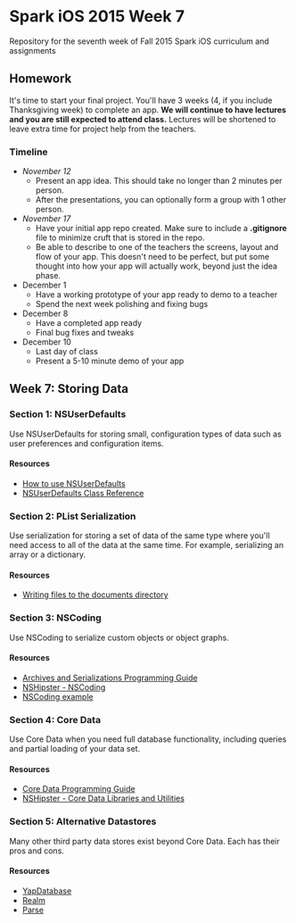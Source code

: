 # Spark iOS 2015 Week 7
Repository for the seventh week of Fall 2015 Spark iOS curriculum and assignments

## Homework

It's time to start your final project. You'll have 3 weeks (4, if you include Thanksgiving week) to complete an app. **We will continue to have lectures and you are still expected to attend class.** Lectures will be shortened to leave extra time for project help from the teachers.

### Timeline
* *November 12*
	* Present an app idea. This should take no longer than 2 minutes per person.
	* After the presentations, you can optionally form a group with 1 other person.
* *November 17*
	* Have your initial app repo created. Make sure to include a __.gitignore__ file to minimize cruft that is stored in the repo.
	* Be able to describe to one of the teachers the screens, layout and flow of your app. This doesn't need to be perfect, but put some thought into how your app will actually work, beyond just the idea phase.
* December 1
	* Have a working prototype of your app ready to demo to a teacher
	* Spend the next week polishing and fixing bugs
* December 8
	* Have a completed app ready
	* Final bug fixes and tweaks
* December 10
	* Last day of class
	* Present a 5-10 minute demo of your app


## Week 7: Storing Data

### Section 1: NSUserDefaults
Use NSUserDefaults for storing small, configuration types of data such as user preferences and configuration items.

#### Resources
- [How to use NSUserDefaults](https://www.hackingwithswift.com/example-code/system/how-to-save-user-settings-using-nsuserdefaults)
- [NSUserDefaults Class Reference](https://developer.apple.com/library/mac/documentation/Cocoa/Reference/Foundation/Classes/NSUserDefaults_Class/)

### Section 2: PList Serialization
Use serialization for storing a set of data of the same type where you'll need access to all of the data at the same time. For example, serializing an array or a dictionary.

#### Resources
- [Writing files to the documents directory](https://thatthinginswift.com/writing-documents-directory-swift/)

### Section 3: NSCoding
Use NSCoding to serialize custom objects or object graphs.

#### Resources
- [Archives and Serializations Programming Guide](https://developer.apple.com/library/mac/documentation/Cocoa/Conceptual/Archiving/Archiving.html#//apple_ref/doc/uid/10000047i)
- [NSHipster - NSCoding](http://nshipster.com/nscoding/)
- [NSCoding example](https://developer.apple.com/library/prerelease/ios/referencelibrary/GettingStarted/DevelopiOSAppsSwift/Lesson10.html)

### Section 4: Core Data
Use Core Data when you need full database functionality, including queries and partial loading of your data set.

#### Resources
- [Core Data Programming Guide](https://developer.apple.com/library/ios/documentation/Cocoa/Conceptual/CoreData/index.html)
- [NSHipster - Core Data Libraries and Utilities](http://nshipster.com/core-data-libraries-and-utilities/)

### Section 5: Alternative Datastores
Many other third party data stores exist beyond Core Data. Each has their pros and cons.

#### Resources
- [YapDatabase](https://github.com/yapstudios/YapDatabase)
- [Realm](https://realm.io/)
- [Parse](https://parse.com/)